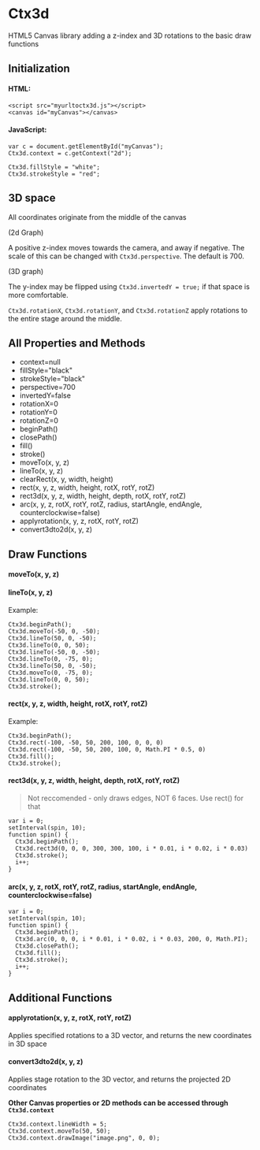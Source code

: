 # Ctx3d
HTML5 Canvas library adding a z-index and 3D rotations to the basic draw functions


## Initialization
#### HTML:
```
<script src="myurltoctx3d.js"></script>
<canvas id="myCanvas"></canvas>
```
#### JavaScript:
```
var c = document.getElementById("myCanvas");
Ctx3d.context = c.getContext("2d");

Ctx3d.fillStyle = "white";
Ctx3d.strokeStyle = "red";
```


## 3D space
All coordinates originate from the middle of the canvas

(2d Graph)

A positive z-index moves towards the camera, and away if negative. The scale of this can be changed with `Ctx3d.perspective`. The default is 700.

(3D graph)

The y-index may be flipped using `Ctx3d.invertedY = true;` if that space is more comfortable.

`Ctx3d.rotationX`, `Ctx3d.rotationY`, and `Ctx3d.rotationZ` apply rotations to the entire stage around the middle.


## All Properties and Methods
* context=null
* fillStyle="black"
* strokeStyle="black"
* perspective=700
* invertedY=false
* rotationX=0
* rotationY=0
* rotationZ=0
* beginPath()
* closePath()
* fill()
* stroke()
* moveTo(x, y, z)
* lineTo(x, y, z)
* clearRect(x, y, width, height)
* rect(x, y, z, width, height, rotX, rotY, rotZ)
* rect3d(x, y, z, width, height, depth, rotX, rotY, rotZ)
* arc(x, y, z, rotX, rotY, rotZ, radius, startAngle, endAngle, counterclockwise=false)
* applyrotation(x, y, z, rotX, rotY, rotZ)
* convert3dto2d(x, y, z)

## Draw Functions

#### moveTo(x, y, z)
#### lineTo(x, y, z)


Example:
```
Ctx3d.beginPath();
Ctx3d.moveTo(-50, 0, -50);
Ctx3d.lineTo(50, 0, -50);
Ctx3d.lineTo(0, 0, 50);
Ctx3d.lineTo(-50, 0, -50);
Ctx3d.lineTo(0, -75, 0);
Ctx3d.lineTo(50, 0, -50);
Ctx3d.moveTo(0, -75, 0);
Ctx3d.lineTo(0, 0, 50);
Ctx3d.stroke();
```

#### rect(x, y, z, width, height, rotX, rotY, rotZ)


Example:
```
Ctx3d.beginPath();
Ctx3d.rect(-100, -50, 50, 200, 100, 0, 0, 0)
Ctx3d.rect(-100, -50, 50, 200, 100, 0, Math.PI * 0.5, 0)
Ctx3d.fill();
Ctx3d.stroke();
```

#### rect3d(x, y, z, width, height, depth, rotX, rotY, rotZ)
> Not reccomended - only draws edges, NOT 6 faces. Use rect() for that
```
var i = 0;
setInterval(spin, 10);
function spin() {
  Ctx3d.beginPath();
  Ctx3d.rect3d(0, 0, 0, 300, 300, 100, i * 0.01, i * 0.02, i * 0.03)
  Ctx3d.stroke();
  i++;
}
```

#### arc(x, y, z, rotX, rotY, rotZ, radius, startAngle, endAngle, counterclockwise=false)
```
var i = 0;
setInterval(spin, 10);
function spin() {
  Ctx3d.beginPath();
  Ctx3d.arc(0, 0, 0, i * 0.01, i * 0.02, i * 0.03, 200, 0, Math.PI);
  Ctx3d.closePath();
  Ctx3d.fill();
  Ctx3d.stroke();
  i++;
}
```

## Additional Functions

#### applyrotation(x, y, z, rotX, rotY, rotZ)
Applies specified rotations to a 3D vector, and returns the new coordinates in 3D space

#### convert3dto2d(x, y, z)
Applies stage rotation to the 3D vector, and returns the projected 2D coordinates

**Other Canvas properties or 2D methods can be accessed through `Ctx3d.context`**
```
Ctx3d.context.lineWidth = 5;
Ctx3d.context.moveTo(50, 50);
Ctx3d.context.drawImage("image.png", 0, 0);
```
